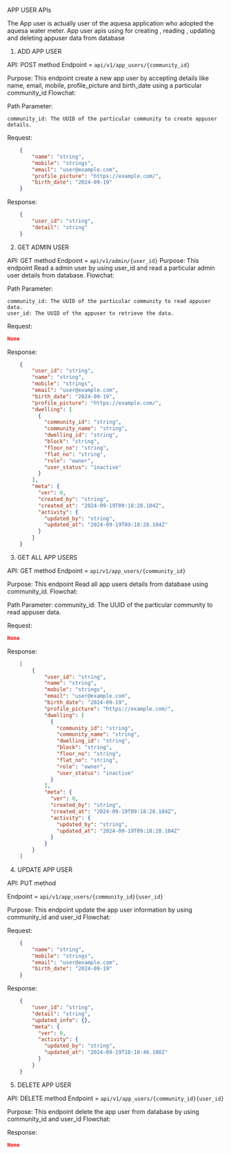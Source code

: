 APP USER APIs

The App user is actually user of the aquesa application who adopted the aquesa water meter. App user apis using for creating , reading , updating  and deleting appuser data from database 

1.  ADD APP USER

API: POST method
Endpoint = `api/v1/app_users/{community_id}`

Purpose: This endpoint create a new app user by accepting details like name, email, mobile, profile_picture and birth_date using a particular community_id
Flowchat: 

Path Parameter:

    community_id: The UUID of the particular community to create appuser details.

Request:
```json
    {
        "name": "string",
        "mobile": "strings",
        "email": "user@example.com",
        "profile_picture": "https://example.com/",
        "birth_date": "2024-09-19"
    }
```
Response:
```json
    {
        "user_id": "string",
        "detail": "string"
    }   
```

2. GET ADMIN USER

API: GET method
Endpoint = `api/v1/admin/{user_id}`
Purpose: This endpoint Read a admin user by using user_id and read a particular admin user details from database.
Flowchat: 

Path Parameter:

    community_id: The UUID of the particular community to read appuser data.
    user_id: The UUID of the appuser to retrieve the data.

Request:

```json
None
``` 
Response:
```json
    {
        "user_id": "string",
        "name": "string",
        "mobile": "strings",
        "email": "user@example.com",
        "birth_date": "2024-09-19",
        "profile_picture": "https://example.com/",
        "dwelling": [
          {
            "community_id": "string",
            "community_name": "string",
            "dwelling_id": "string",
            "block": "string",
            "floor_no": "string",
            "flat_no": "string",
            "role": "owner",
            "user_status": "inactive"
          }
        ],
        "meta": {
          "ver": 0,
          "created_by": "string",
          "created_at": "2024-09-19T09:18:28.104Z",
          "activity": {
            "updated_by": "string",
            "updated_at": "2024-09-19T09:18:28.104Z"
          }
        }
    }
```

3. GET ALL APP USERS 

API: GET method
Endpoint = `api/v1/app_users/{community_id}`

Purpose: This endpoint Read all app users details from database using community_id.
Flowchat: 

Path Parameter:
    community_id: The UUID of the particular community to read appuser data.

Request:

```json
None
``` 
Response:
```json
    [
        {
            "user_id": "string",
            "name": "string",
            "mobile": "strings",
            "email": "user@example.com",
            "birth_date": "2024-09-19",
            "profile_picture": "https://example.com/",
            "dwelling": [
              {
                "community_id": "string",
                "community_name": "string",
                "dwelling_id": "string",
                "block": "string",
                "floor_no": "string",
                "flat_no": "string",
                "role": "owner",
                "user_status": "inactive"
              }
            ],
            "meta": {
              "ver": 0,
              "created_by": "string",
              "created_at": "2024-09-19T09:18:28.104Z",
              "activity": {
                "updated_by": "string",
                "updated_at": "2024-09-19T09:18:28.104Z"
              }
            }
        }
    ]
```

4. UPDATE APP USER

API: PUT method

Endpoint = `api/v1/app_users/{community_id}{user_id}`

Purpose: This endpoint update the app user information by using community_id and user_id
Flowchat: 

Request:
```json
    {
        "name": "string",
        "mobile": "strings",
        "email": "user@example.com",
        "birth_date": "2024-09-19"
    }
```
Response:
```json
    {
        "user_id": "string",
        "detail": "string",
        "updated_info": {},
        "meta": {
          "ver": 0,
          "activity": {
            "updated_by": "string",
            "updated_at": "2024-09-19T10:10:46.108Z"
          }
        }
    }
```


5. DELETE APP USER

API: DELETE method
Endpoint = `api/v1/app_users/{community_id}{user_id}`

Purpose: This endpoint delete the app user from database by using community_id and user_id 
Flowchat: 

Response:

```json
None
``` 